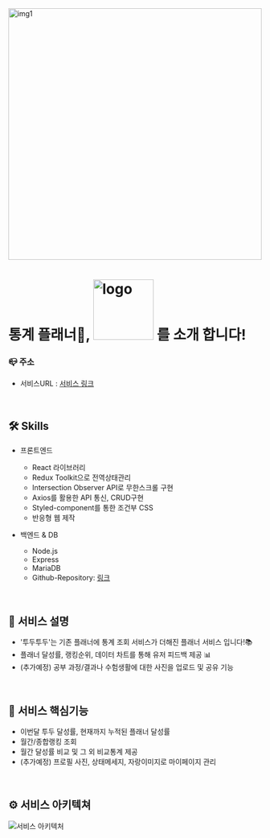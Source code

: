 <img width='100%' height='500' src='https://user-images.githubusercontent.com/98303004/194334684-7ee7e923-9abd-4260-b3a6-256ee2c65682.png' alt='img1'/>
<h1>통계 플래너📑, <img width='120px' src='https://user-images.githubusercontent.com/98303004/194283462-7d70182b-d4d9-4291-b050-5983b0177374.png' alt='logo'/> 를 소개 합니다!</h1>

<h3>📪 주소</h3>

- 서비스URL : [서비스 링크](https://newplanner.netlify.app/)

<br/>

<h2>🛠 Skills </h2>

* 프론트엔드
  * React 라이브러리
  * Redux Toolkit으로 전역상태관리
  * Intersection Observer API로 무한스크롤 구현
  * Axios를 활용한 API 통신, CRUD구현
  * Styled-component를 통한 조건부 CSS
  * 반응형 웹 제작
 
* 백엔드 & DB
  * Node.js
  * Express
  * MariaDB
  * Github-Repository: [링크](https://github.com/hyeonuk-choo/express-server-with-mariadb.git)
  
<br/>
<h2>📝 서비스 설명 </h2>
<ul>
<li>'투두투두'는 기존 플래너에 통계 조회 서비스가 더해진 플래너 서비스 입니다!📚</li>
<li> 플래너 달성률, 랭킹순위, 데이터 차트를 통해 유저 피드백 제공 📊</li>
<li>(추가예정) 공부 과정/결과나 수험생활에 대한 사진을 업로드 및 공유 기능</li>
</ul>
<br/>
<h2>🔎 서비스 핵심기능 </h2>
<ul>
  <li>이번달 투두 달성률, 현재까지 누적된 플래너 달성률</li>
  <li>월간/종합랭킹 조회</li>
  <li>월간 달성률 비교 및 그 외 비교통계 제공</li>
  <li>(추가예정) 프로필 사진, 상태메세지, 자랑이미지로 마이페이지 관리</li>
</ul>

<br/>

<h2>⚙ 서비스 아키텍쳐</h2>

![서비스 아키텍처](https://github.com/hyeonuk-choo/newtodotodo-with-mariadb/assets/108967896/8cc22b8a-2968-41d4-b5d8-2223dfc8e86a)
